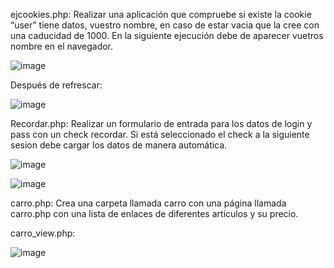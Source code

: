 ejcookies.php: Realizar una aplicación que compruebe si existe la cookie “user” tiene datos, vuestro nombre, en caso
de estar vacia que la cree con una caducidad de 1000. En la siguiente ejecución debe de aparecer
vuetros nombre en el navegador.

![image](https://github.com/user-attachments/assets/a86d1e9a-55b8-4194-96b9-5325e7812e81)

Después de refrescar:

![image](https://github.com/user-attachments/assets/63267602-a4ea-458a-a770-40d8cc405ab3)

Recordar.php: Realizar un formulario de entrada para los datos de login y pass con un check recordar. Si está
seleccionado el check a la siguiente sesion debe cargar los datos de manera automática.

![image](https://github.com/user-attachments/assets/673844e1-0c43-479d-8e80-b5b43166fd9e)


![image](https://github.com/user-attachments/assets/69ff0da5-c317-4de4-980c-20b702ad9c0d)


carro.php: Crea una carpeta llamada carro con una página llamada carro.php con una lista de enlaces de diferentes
artículos y su precio. 

carro_view.php:

![image](https://github.com/user-attachments/assets/5d0733a7-f58b-4858-9a0e-f5747b917ca7)
